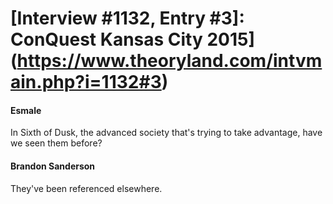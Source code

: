 # [Interview #1132, Entry #3]: ConQuest Kansas City 2015](https://www.theoryland.com/intvmain.php?i=1132#3)

#### Esmale

In Sixth of Dusk, the advanced society that's trying to take advantage, have we seen them before?

#### Brandon Sanderson

They've been referenced elsewhere.

